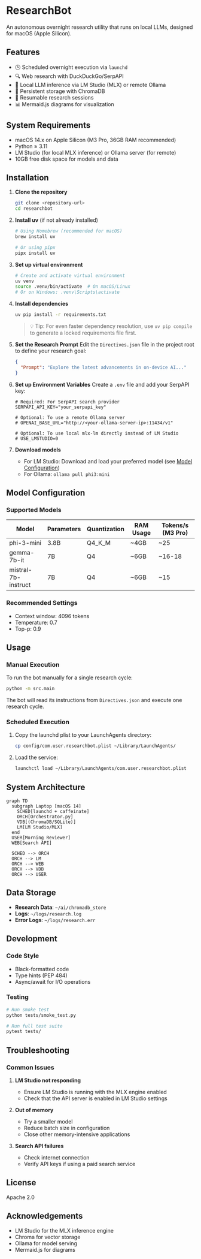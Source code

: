 # ResearchBot

An autonomous overnight research utility that runs on local LLMs, designed for macOS (Apple Silicon).

## Features

- 🕒 Scheduled overnight execution via `launchd`
- 🔍 Web research with DuckDuckGo/SerpAPI
- 🧠 Local LLM inference via LM Studio (MLX) or remote Ollama
- 💾 Persistent storage with ChromaDB
- 🔄 Resumable research sessions
- 📊 Mermaid.js diagrams for visualization

## System Requirements

- macOS 14.x on Apple Silicon (M3 Pro, 36GB RAM recommended)
- Python ≥ 3.11
- LM Studio (for local MLX inference) or Ollama server (for remote)
- 10GB free disk space for models and data

## Installation

1. **Clone the repository**
   ```bash
   git clone <repository-url>
   cd researchbot
   ```

2. **Install uv** (if not already installed)
   ```bash
   # Using Homebrew (recommended for macOS)
   brew install uv
   
   # Or using pipx
   pipx install uv
   ```

3. **Set up virtual environment**
   ```bash
   # Create and activate virtual environment
   uv venv
   source .venv/bin/activate  # On macOS/Linux
   # Or on Windows: .venv\Scripts\activate
   ```

4. **Install dependencies**
   ```bash
   uv pip install -r requirements.txt
   ```
   
   > 💡 Tip: For even faster dependency resolution, use `uv pip compile` to generate a locked requirements file first.

4. **Set the Research Prompt**
   Edit the `Directives.json` file in the project root to define your research goal:
   ```json
   {
     "Prompt": "Explore the latest advancements in on-device AI..."
   }
   ```

5. **Set up Environment Variables**
   Create a `.env` file and add your SerpAPI key:
   ```env
   # Required: For SerpAPI search provider
   SERPAPI_API_KEY="your_serpapi_key"

   # Optional: To use a remote Ollama server
   # OPENAI_BASE_URL="http://<your-ollama-server-ip>:11434/v1"

   # Optional: To use local mlx-lm directly instead of LM Studio
   # USE_LMSTUDIO=0
   ```

6. **Download models**
   - For LM Studio: Download and load your preferred model (see [Model Configuration](#model-configuration))
   - For Ollama: `ollama pull phi3:mini`

## Model Configuration

### Supported Models

| Model             | Parameters | Quantization | RAM Usage | Tokens/s (M3 Pro) |
|-------------------|------------|--------------|-----------|-------------------|
| phi-3-mini        | 3.8B       | Q4_K_M       | ~4GB      | ~25               |
| gemma-7b-it       | 7B         | Q4           | ~6GB      | ~16-18            |
| mistral-7b-instruct | 7B         | Q4           | ~6GB      | ~15               |

### Recommended Settings
- Context window: 4096 tokens
- Temperature: 0.7
- Top-p: 0.9

## Usage

### Manual Execution
To run the bot manually for a single research cycle:
```bash
python -m src.main
```
The bot will read its instructions from `Directives.json` and execute one research cycle.

### Scheduled Execution
1. Copy the launchd plist to your LaunchAgents directory:
   ```bash
   cp config/com.user.researchbot.plist ~/Library/LaunchAgents/
   ```

2. Load the service:
   ```bash
   launchctl load ~/Library/LaunchAgents/com.user.researchbot.plist
   ```

## System Architecture

```mermaid
graph TD
  subgraph Laptop [macOS 14]
    SCHED[launchd + caffeinate]
    ORCH[Orchestrator.py]
    VDB[(ChromaDB/SQLite)]
    LM[LM Studio/MLX]
  end
  USER[Morning Reviewer]
  WEB[Search API]

  SCHED --> ORCH
  ORCH --> LM
  ORCH --> WEB
  ORCH --> VDB
  ORCH --> USER
```

## Data Storage

- **Research Data**: `~/ai/chromadb_store`
- **Logs**: `~/logs/research.log`
- **Error Logs**: `~/logs/research.err`

## Development

### Code Style
- Black-formatted code
- Type hints (PEP 484)
- Async/await for I/O operations

### Testing
```bash
# Run smoke test
python tests/smoke_test.py

# Run full test suite
pytest tests/
```

## Troubleshooting

### Common Issues
1. **LM Studio not responding**
   - Ensure LM Studio is running with the MLX engine enabled
   - Check that the API server is enabled in LM Studio settings

2. **Out of memory**
   - Try a smaller model
   - Reduce batch size in configuration
   - Close other memory-intensive applications

3. **Search API failures**
   - Check internet connection
   - Verify API keys if using a paid search service

## License

Apache 2.0

## Acknowledgements

- LM Studio for the MLX inference engine
- Chroma for vector storage
- Ollama for model serving
- Mermaid.js for diagrams
